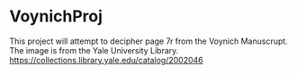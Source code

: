 # VoynichProj
This project will attempt to decipher page 7r from the Voynich Manuscrupt. The image is from the Yale University Library.
https://collections.library.yale.edu/catalog/2002046 

